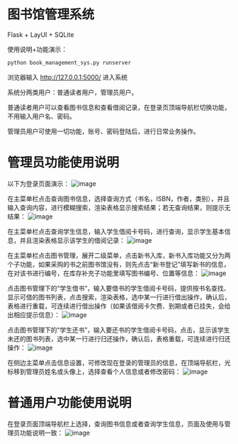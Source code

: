 # 图书馆管理系统
Flask + LayUI + SQLite

使用说明+功能演示：


```python
python book_management_sys.py runserver
```
浏览器输入  http://127.0.0.1:5000/  进入系统

系统分两类用户：普通读者用户，管理员用户。

普通读者用户可以查看图书信息和查看借阅记录，在登录页顶端导航栏切换功能，不用输入用户名、密码。

管理员用户可使用一切功能，账号、密码登陆后，进行日常业务操作。

# 管理员功能使用说明
以下为登录页面演示：
![image](https://github.com/lyric777/Book-Management-System/blob/master/gif/login.gif)

在主菜单栏点击查询图书信息，选择查询方式（书名，ISBN，作者，类别），并且输入查询内容，进行模糊搜索，渲染表格显示搜索结果；若无查询结果，则提示无结果：
![image](https://github.com/lyric777/Book-Management-System/blob/master/gif/searchbook.gif)

在主菜单栏点击查询学生信息，输入学生借阅卡号码，进行查询，显示学生基本信息，并且渲染表格显示该学生的借阅记录：
![image](https://github.com/lyric777/Book-Management-System/blob/master/gif/searchstudent.gif)

在主菜单栏点击图书管理，展开二级菜单，点击新书入库，新书入库功能又分为两个子功能，如果采购的书之前图书馆没有，则先点击“新书登记”填写新书的信息，在对该书进行编号，在库存补充子功能里填写图书编号、位置等信息：
![image](https://github.com/lyric777/Book-Management-System/blob/master/gif/newbook.gif)

点击图书管理下的“学生借书”，输入要借书的学生借阅卡号码，提供按书名查找、显示可借的图书列表，点击搜索，渲染表格，选中某一行进行借出操作，确认后，表格进行重载，可连续进行借出操作（如果该借阅卡欠费、到期或者已挂失，会给出相应提示信息）：
![image](https://github.com/lyric777/Book-Management-System/blob/master/gif/borrow.gif)

点击图书管理下的“学生还书”，输入要还书的学生借阅卡号码，点击，显示该学生未还的图书列表，选中某一行进行归还操作，确认后，表格重载，可连续进行归还操作：
![image](https://github.com/lyric777/Book-Management-System/blob/master/gif/return.gif)

在侧边主菜单点击信息设置，可修改现在登录的管理员的信息，在顶端导航栏，光标移到管理员姓名或头像上，选择查看个人信息或者修改密码：
![image](https://github.com/lyric777/Book-Management-System/blob/master/gif/changepw.gif)

# 普通用户功能使用说明
在登录页面顶端导航栏上选择，查询图书信息或者查询学生信息，页面及使用与管理员功能说明一致：
![image](https://github.com/lyric777/Book-Management-System/blob/master/gif/common.gif)
